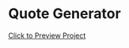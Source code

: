 # Quote Generator
[Click to Preview Project](https://n1khilnick.github.io/quote_generator/index.html)

